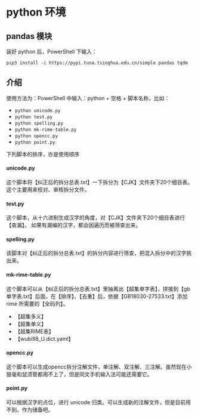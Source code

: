 # python 环境

## pandas 模块

装好 python 后，PowerShell 下输入：

`pip3 install -i https://pypi.tuna.tsinghua.edu.cn/simple pandas tqdm`

## 介绍

使用方法为：PowerShell 中输入：python + 空格 + 脚本名称，比如：


- `python unicode.py`
- `python test.py`
- `python spelling.py`
- `python mk-rime-table.py`
- `python opencc.py`
- `python point.py`


下列脚本的排序，亦是使用顺序

#### unicode.py

这个脚本将【纠正后的拆分总表.txt】一下拆分为【CJK】文件夹下20个细目表。
这个主要用来校对、审核拆分文件。

#### test.py

这个脚本，从十六进制生成汉字的角度，对【CJK】文件夹下20个细目表进行【查漏】。
如果有漏编的汉字，都会因遍历而被筛查出来。

#### spelling.py

该脚本对【纠正后的拆分总表.txt】的拆分内容进行筛查，把混入拆分中的汉字挑出来。

#### mk-rime-table.py

这个脚本可以从【纠正后的拆分总表.txt】里抽离出【超集单字表】，拼接到【gb单字表.txt】后面，在【排序】、【去重】后，依据【GB18030-27533.txt】添加 rime 所需要的【全码列】。

- 【超集多义】
- 【超集单义】
- 【超集RIME表】
- 【wubi98_U.dict.yaml】

#### opencc.py

这个脚本可以生成opencc拆分注解文件，单注解、双注解、三注解。虽然现在小狼毫和鼠须管都用不上了，但是同文手机输入法可能还需要它。

#### point.py

可以根据汉字的点位，进行 unicode 归类。可以生成新的注解文件，但是目前用不到。作为储备吧。


